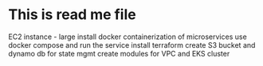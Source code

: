 # This is read me file

EC2 instance - large
install docker
containerization of microservices
use docker compose and run the service
install terraform
create S3 bucket and dynamo db for state mgmt
create modules for VPC and EKS cluster

